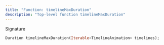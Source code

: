 ```yaml
---
title: "Function: timelineMaxDuration"
description: "Top-level function timelineMaxDuration"
---
```


Signature
```dart
Duration timelineMaxDuration(Iterable<TimelineAnimation> timelines);
```
